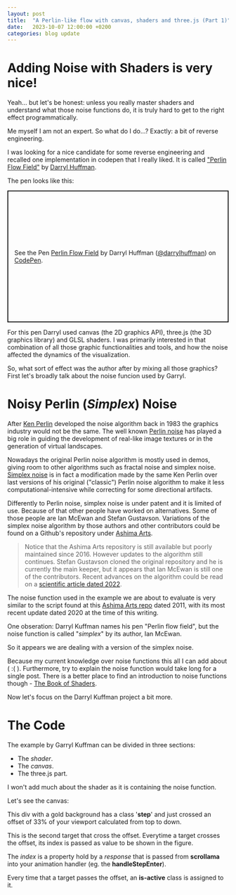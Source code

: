 ```yaml
---
layout: post
title:  "A Perlin-like flow with canvas, shaders and three.js (Part 1)"
date:   2023-10-07 12:00:00 +0200
categories: blog update
---
```

<link rel="stylesheet" href="{{ site.baseurl }}{% link src/posts/2023-10-07-a-perlin-flow-field-with-canvas-shaders-and-threejs/scrollama-setup.css %}">

# Adding Noise with Shaders is very nice!

Yeah... but let's be honest: unless you really master shaders and understand what those noise functions do, it is truly hard to get to the right effect programmatically.

Me myself I am not an expert. So what do I do...? Exactly: a bit of reverse engineering.

I was looking for a nice candidate for some reverse engineering and recalled one implementation in codepen that I really liked. It is called ["Perlin Flow Field"](https://codepen.io/darrylhuffman/pen/vwmYgz) by [Darryl Huffman](https://darrylhuffman.com/).

The pen looks like this:

<p class="codepen" data-height="300" data-default-tab="html,result" data-slug-hash="vwmYgz" data-user="darrylhuffman" style="height: 300px; box-sizing: border-box; display: flex; align-items: center; justify-content: center; border: 2px solid; margin: 1em 0; padding: 1em;">
  <span>See the Pen <a href="https://codepen.io/darrylhuffman/pen/vwmYgz">
  Perlin Flow Field</a> by Darryl Huffman (<a href="https://codepen.io/darrylhuffman">@darrylhuffman</a>)
  on <a href="https://codepen.io">CodePen</a>.</span>
</p>
<script async src="https://cpwebassets.codepen.io/assets/embed/ei.js"></script>

For this pen Darryl used canvas (the 2D graphics API), three.js (the 3D graphics library) and GLSL shaders. I was primarily interested in that combination of all those graphic functionalities and tools, and how the noise affected the dynamics of the visualization.

So, what sort of effect was the author after by mixing all those graphics? First let's broadly talk about the noise funcion used by Garryl.

# Noisy Perlin (*Simplex*) Noise

After [Ken Perlin](https://en.wikipedia.org/wiki/Ken_Perlin) developed the noise algorithm back in 1983 the graphics industry would not be the same. The well known [Perlin noise](https://en.wikipedia.org/wiki/Perlin_noise) has played a big role in guiding the development of real-like image textures or in the generation of virtual landscapes.

Nowadays the original Perlin noise algorithm is mostly used in demos, giving room to other algorithms such as fractal noise and simplex noise. [Simplex noise](https://en.wikipedia.org/wiki/Simplex_noise) is in fact a modification made by the same Ken Perlin over last versions of his original ("classic") Perlin noise algorithm to make it less computational-intensive while correcting for some directional artifacts.

Differently to Perlin noise, simplex noise is under patent and it is limited of use. Because of that other people have worked on alternatives. Some of those people are Ian McEwan and Stefan Gustavson. Variations of the simplex noise algorithm by those authors and other contributors could be found on a Github's repository under [Ashima Arts](https://github.com/ashima/webgl-noise). 

> Notice that the Ashima Arts repository is still available but poorly maintained since 2016. However updates to the algorithm still continues. Stefan Gustavson cloned the original repository and he is currently the main keeper, but it appears that Ian McEwan is still one of the contributors. Recent advances on the algorithm could be read on a [scientific article dated 2022](https://jcgt.org/published/0011/01/02/paper.pdf).

The noise function used in the example we are about to evaluate is very similar to the script found at this [Ashima Arts repo](https://github.com/ashima/webgl-noise/blob/master/src/noise4D.glsl) dated 2011, with its most recent update dated 2020 at the time of this writing.

One obseration: Darryl Kuffman names his pen "Perlin flow field", but the noise function is called "*simplex*" by its author, Ian McEwan.

So it appears we are dealing with a version of the simplex noise.

Because my current knowledge over noise functions this all I can add about ( :( ). Furthermore, try to explain the noise function would take long for a single post. There is a better place to find an introduction to noise functions though - [The Book of Shaders](https://thebookofshaders.com/11/).

Now let's focus on the Darryl Kuffman project a bit more.

# The Code

The example by Garryl Kuffman can be divided in three sections:

- The *shader*.
- The *canvas*.
- The three.js part. 

I won't add much about the shader as it is containing the noise function.

Let's see the canvas:

<section id='stickyoverlay'>
    <figure>
        <!--<p>0</p>-->
    </figure>
    <div class="articlepost">
        <div class='step' data-step='1'>
            <div class="explain">
            <p>This div with a gold background has a class '<strong>step</strong>' and just crossed an offset of 33% of your viewport calculated from top to down.</p>            
            </div>
        </div>
        <div class='step' data-step='2'>
            <div class="explain">
            <p>This is the second target that cross the offset. Everytime a target crosses the offset, its index is passed as value to be shown in the figure.</p>
            </div>
        </div>
        <div class='step' data-step='3'>
            <div class="explain">
            <p>The <em>index</em> is a property hold by a <em>response</em> that is passed from  <strong>scrollama</strong> into your animation handler (eg. the <strong>handleStepEnter</strong>).</p>
            </div>
        </div>
        <div class='step' data-step='4'>
            <div class="explain">
            <p>Every time that a target passes the offset, an  <strong>is-active</strong> class is assigned to it.</p>            
            </div>
        </div>
    </div>
</section>

<!--<script src="https://cdnjs.cloudflare.com/ajax/libs/jquery/2.1.3/jquery.min.js"></script>
<script src="https://cdnjs.cloudflare.com/ajax/libs/gsap/3.12.2/gsap.min.js"></script>-->
<script src="https://cdnjs.cloudflare.com/ajax/libs/gsap/1.11.4/TweenLite.min.js"></script>
<script src="https://cdnjs.cloudflare.com/ajax/libs/gsap/1.11.5/plugins/ColorPropsPlugin.min.js"></script>
<script src="{{ site.baseurl }}{% link src/vendor/js/threejs/v104/three.v104.min.js %}"></script>
<script src="{{ site.baseurl }}{% link src/vendor/js/D3js/v7.8.5/d3.v7.min.js %}"></script>
<script src="{{ site.baseurl }}{% link src/vendor/js/scrollmagic/ScrollMagic.min.js %}"></script>
<script src="{{ site.baseurl }}{% link src/vendor/js/scrollama/v2.1.2/scrollama.v2.min.js %}"></script>
<script src="{{ site.baseurl }}{% link src/vendor/js/stickyfill/v2.1.0/stickyfill.v2.min.js %}"></script>
<script src="{{ site.baseurl }}{% link src/posts/2023-10-07-a-perlin-flow-field-with-canvas-shaders-and-threejs/2023-10-07-a-perlin-flow-field-with-canvas-shaders-and-threejs.js %}"></script>
<script src="{{ site.baseurl }}{% link src/posts/2023-10-07-a-perlin-flow-field-with-canvas-shaders-and-threejs/huffman-flow-field-setup.js %}"></script>
<script type="module" src="{{ site.baseurl }}{% link src/posts/2023-10-07-a-perlin-flow-field-with-canvas-shaders-and-threejs/scrollama-setup.js %}"></script>

